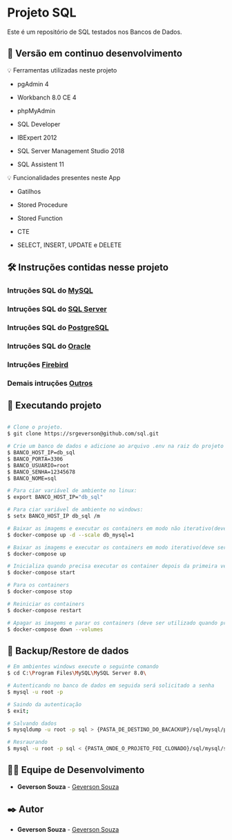 # Projeto SQL
Este é um repositório de SQL testados nos Bancos de Dados.

## 📌 Versão em continuo desenvolvimento

💡 Ferramentas utilizadas neste projeto

* pgAdmin 4

* Workbanch 8.0 CE 4

* phpMyAdmin

* SQL Developer

* IBExpert 2012

* SQL Server Management Studio 2018

* SQL Assistent 11

💡 Funcionalidades presentes neste App

* Gatilhos

* Stored Procedure

* Stored Function

* CTE

* SELECT, INSERT, UPDATE e DELETE

## 🛠️ Instruções contidas nesse projeto

### Intruções SQL do **[MySQL](https://github.com/srgeverson/sql/tree/master/mysql)**

### Intruções SQL do **[SQL Server](https://github.com/srgeverson/sql/tree/master/sql_server)**

### Intruções SQL do **[PostgreSQL](https://github.com/srgeverson/sql/tree/master/postgres)**

### Intruções SQL do **[Oracle]()**

### Intruções **[Firebird](https://github.com/srgeverson/sql/tree/master/firebird)**

### Demais intruções **[Outros](https://github.com/srgeverson/sql/tree/master/outros)**

## 🎲 Executando projeto

```bash

# Clone o projeto.
$ git clone https://srgeverson@github.com/sql.git

# Crie um banco de dados e adicione ao arquivo .env na raiz do projeto as seguintes configurações: 
$ BANCO_HOST_IP=db_sql
$ BANCO_PORTA=3306
$ BANCO_USUARIO=root
$ BANCO_SENHA=12345678
$ BANCO_NOME=sql

# Para ciar variável de ambiente no linux:
$ export BANCO_HOST_IP="db_sql"

# Para ciar variável de ambiente no windows:
$ setx BANCO_HOST_IP db_sql /m

# Baixar as imagems e executar os containers em modo não iterativo(deve ser utilizado na primeira execução)
$ docker-compose up -d --scale db_mysql=1

# Baixar as imagems e executar os containers em modo iterativo(deve ser utilizado na primeira execução)
$ docker-compose up

# Inicializa quando precisa executar os container depois da primeira vez
$ docker-compose start

# Para os containers
$ docker-compose stop

# Reiniciar os containers
$ docker-compose restart

# Apagar as imagems e parar os containers (deve ser utilizado quando precisar recriar as imagens)
$ docker-compose down --volumes

```

## 📃 Backup/Restore de dados

```bash
# Em ambientes windows execute o seguinte comando
$ cd C:\Program Files\MySQL\MySQL Server 8.0\

# Autenticando no banco de dados em seguida será solicitado a senha
$ mysql -u root -p

# Saindo da autenticação
$ exit;

# Salvando dados
$ mysqldump -u root -p sql > {PASTA_DE_DESTINO_DO_BACACKUP}/sql/mysql/paulistense_db.sql

# Resraurando
$ mysql -u root -p sql < {PASTA_ONDE_O_PROJETO_FOI_CLONADO}/sql/mysql/sql/sql/paulistense_db.sql

```

## 👨‍💻 Equipe de Desenvolvimento

* **Geverson Souza** - [Geverson Souza](https://www.linkedin.com/in/srgeverson/)

## ✒️ Autor

* **Geverson Souza** - [Geverson Souza](https://www.linkedin.com/in/srgeverson/)
